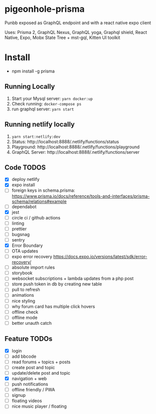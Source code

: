 # pigeonhole-prisma

Punbb exposed as GraphQL endpoint and with a react native expo client

Uses: Prisma 2, GraphQL Nexus, GraphQL yoga, Graphql shield, React Native, Expo, Mobx State Tree + mst-gql, Kitten UI toolkit

# Install

- npm install -g prisma

## Running Locally

1. Start your Mysql server: `yarn docker:up`
2. Check running: `docker-compose ps`
3. run graphql server: `yarn start`

## Running netlify locally

1. `yarn start:netlify:dev`
2. Status: http://localhost:8888/.netlify/functions/status
3. Playground: http://localhost:8888/.netlify/functions/playground
4. GraphQL Server: http://localhost:8888/.netlify/functions/server

## Code TODOS

- [x] deploy netlify
- [x] expo install
- [ ] foreign keys in schema.prisma: https://www.prisma.io/docs/reference/tools-and-interfaces/prisma-schema/relations#example
- [ ] dependabot
- [x] jest
- [ ] circle ci / github actions
- [ ] linting
- [ ] prettier
- [ ] bugsnag
- [ ] sentry
- [x] Error Boundary
- [ ] OTA updates
- [ ] expo error recovery https://docs.expo.io/versions/latest/sdk/error-recovery/
- [ ] absolute import rules
- [ ] storybook
- [ ] websocket subscriptions + lambda updates from a php post
- [ ] store push token in db by creating new table
- [ ] pull to refresh
- [ ] animations
- [ ] nice styling
- [ ] why forum card has multiple click hovers
- [ ] offline check 
- [ ] offline mode
- [ ] better unauth catch

## Feature TODOs

- [x] login
- [ ] add bbcode
- [ ] read forums + topics + posts
- [ ] create post and topic
- [ ] update/delete post and topic
- [x] navigation + web
- [ ] push notifications
- [ ] offline friendly / PWA
- [ ] signup
- [ ] floating videos
- [ ] nice music player / floating
